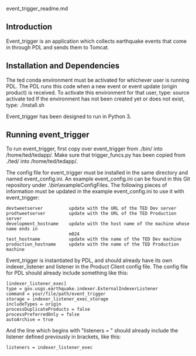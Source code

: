 event_trigger_readme.md

Introduction
------------

Event_trigger is an application which collects earthquake events that come in through PDL and sends them to Tomcat.

Installation and Dependencies
-----------------------------

The ted conda environment must be activated for whichever user is running PDL. The PDL runs this code when a new event or event update (origin product) is received. To activate this environment for that user, type:
    source activate ted
If the environment has not been created yet or does not exist, type:
    ./install.sh 

Event_trigger has been designed to run in Python 3.

Running event_trigger
---------------------

To run event_trigger, first copy over event_trigger from ./bin/ into /home/ted/tedapp/. Make sure that trigger_funcs.py has been copied from ./ted/ into /home/ted/tedapp/.

The config file for event_trigger must be installed in the same directory and named event_config.ini. An example event_config.ini can be found in this Git repository under .\bin\exampleConfigFiles\. The following pieces of information must be updated in the example event_config.ini to use it with event_trigger:

    devtweetserver          update with the URL of the TED Dev server
    prodtweetserver         update with the URL of the TED Production server
    development_hostname    update with the host name of the machine whose name ends in 
                            m024
    test_hostname           update with the name of the TED Dev machine
    production_hostname     update with the name of the TED Production machine

Event_trigger is instantiated by PDL, and should already have its own indexer_listener and listener in the Product Client config file. The config file for PDL should already include something like this:

    [indexer_listener_exec]
    type = gov.usgs.earthquake.indexer.ExternalIndexerListener
    command = your/file/path/event_trigger
    storage = indexer_listener_exec_storage
    includeTypes = origin
    processDuplicateProducts = false
    processPreferredOnly = false
    autoArchive = true

And the line which begins with "listeners = " should already include the listener defined previously in brackets, like this:
 
    listeners = indexer_listener_exec

